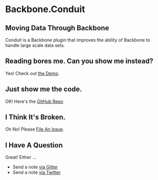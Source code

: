 # Backbone.Conduit
## Moving Data Through Backbone

Conduit is a Backbone plugin that improves the ability of Backbone to handle large scale data sets.  

## Reading bores me.  Can you show me instead?
Yes!  Check out [the Demo](http://conduit.wagener.org).

## Just show me the code.
OK!  Here's the [GitHub Repo](https://github.com/pwagener/backbone.conduit)

## I Think It's Broken.
Oh No!  Please [File An Issue](https://github.com/pwagener/backbone.conduit/issues).

## I Have A Question
Great!  Either ...
- Send a note [via Gitter](https://gitter.im/pwagener/backbone.conduit)
- Send a note [via Twitter](https://twitter.com/peterwagener)
